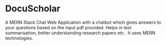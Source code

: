 # DocuScholar

 A MERN Stack Chat Web Application with a chatbot which gives answers to your questions based on
the input pdf provided. Helps in text summarisation, better understanding research papers etc . 
It uses MERN technologies.
